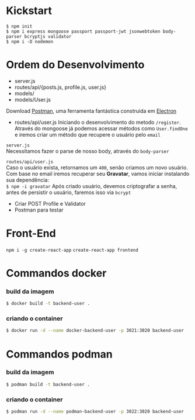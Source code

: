 # Kickstart

```
$ npm init
$ npm i express mongoose passport passport-jwt jsonwebtoken body-parser bcryptjs validator
$ npm i -D nodemon
```

# Ordem do Desenvolvimento

- server.js
- routes/api/{posts.js, profile.js, user.js}
- models/
- models/User.js

Download [Postman](https://www.getpostman.com/), uma ferramenta fantástica construida em [Electron](https://electronjs.org/)

- routes/api/user.js
  Iniciando o desenvolvimento do metodo `/register`. Através do mongoose já podemos acessar métodos como `User.findOne` e iremos criar um método que recupere o usuário pelo `email`

`server.js`  
Necessitamos fazer o parse de nosso body, através do `body-parser`

`routes/api/user.js`  
Caso o usuário exista, retornamos um `400`, senão criamos um novo usuário.  
Com base no email iremos recuperar seu **Gravatar**, vamos iniciar instalando sua dependência:  
`$ npm -i gravatar`
Após criado usuário, devemos criptografar a senha, antes de persistir o usuário, faremos isso via `bcrypt`

- Criar POST Profile e Validator
- Postman para testar

# Front-End

`npm i -g create-react-app`
`create-react-app frontend`

# Commandos docker

### build da imagem

```sh
$ docker build -t backend-user .
```

### criando o container

```sh
$ docker run -d --name docker-backend-user -p 3021:3020 backend-user
```

# Commandos podman

### build da imagem

```sh
$ podman build -t backend-user .
```

### criando o container

```sh
$ podman run -d --name podman-backend-user -p 3022:3020 backend-user
```
